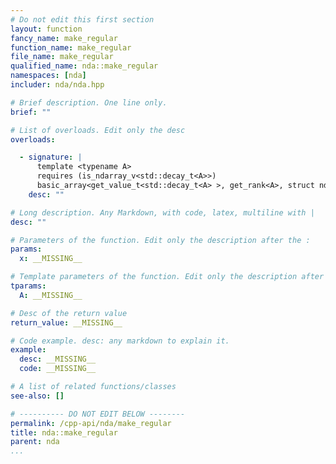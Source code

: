 ```yaml
---
# Do not edit this first section
layout: function
fancy_name: make_regular
function_name: make_regular
file_name: make_regular
qualified_name: nda::make_regular
namespaces: [nda]
includer: nda/nda.hpp

# Brief description. One line only.
brief: ""

# List of overloads. Edit only the desc
overloads:

  - signature: |
      template <typename A>
      requires (is_ndarray_v<std::decay_t<A>>)
      basic_array<get_value_t<std::decay_t<A> >, get_rank<A>, struct nda::C_layout, get_algebra<std::decay_t<A> >, struct nda::heap> make_regular(A && x)
    desc: ""

# Long description. Any Markdown, with code, latex, multiline with |
desc: ""

# Parameters of the function. Edit only the description after the :
params:
  x: __MISSING__

# Template parameters of the function. Edit only the description after the :
tparams:
  A: __MISSING__

# Desc of the return value
return_value: __MISSING__

# Code example. desc: any markdown to explain it.
example:
  desc: __MISSING__
  code: __MISSING__

# A list of related functions/classes
see-also: []

# ---------- DO NOT EDIT BELOW --------
permalink: /cpp-api/nda/make_regular
title: nda::make_regular
parent: nda
...
```



